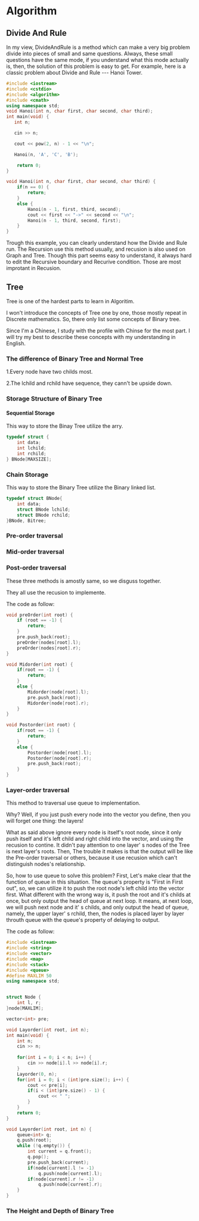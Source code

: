 # Algorithm

## Divide And Rule

In my view, DivideAndRule is a method which can make a very big problem divide into pieces of small and same questions.
Always, these small questions have the same mode, if you understand what this mode actually is, then, the solution of this problem is easy to get.
For example, here is a classic problem about Divide and Rule --- Hanoi Tower.

```c++
#include <iostream>
#include <cstdio>
#include <algorithm>
#include <cmath>
using namespace std;
void Hanoi(int n, char first, char second, char third);
int main(void) {
   int n;

   cin >> n;

   cout << pow(2, n) - 1 << "\n";

   Hanoi(n, 'A', 'C', 'B');

    return 0;
}

void Hanoi(int n, char first, char second, char third) {
    if(n == 0) {
        return;
    }
    else {
        Hanoi(n - 1, first, third, second);
        cout << first << "->" << second << "\n";
        Hanoi(n - 1, third, second, first);
    }
}
```
Trough this example, you can clearly understand how the Divide and Rule run.
The Recursion use this method usually, and recusion is also used on Graph and Tree.
Though this part seems easy to understand, it always hard to edit the Recursive boundary and Recurive condition. Those are most improtant in Recusion.

## Tree
Tree is one of the hardest parts to learn in Algoritim.

I won't introduce the concepts of Tree one by one, those mostly repeat in Discrete mathematics. So, there only list some concepts of Binary tree.

Since I'm a Chinese, I study with the profile with Chinse for the most part. I will try my best to describe these concepts with my understanding in English.

### The difference of Binary Tree and Normal Tree
1.Every node have two childs most.

2.The lchild and rchild have sequence, they cann't be upside down.

### Storage Structure of Binary Tree
#### Sequential Storage
This way to store the Binay Tree utilize the arry.

```c++
typedef struct {
    int data;
    int lchild;
    int rchild;
} BNode[MAXSIZE];
```

### Chain Storage
This way to store the Binary Tree utilize the Binary linked list.

```c++
typedef struct BNode{
    int data;
    struct BNode lchild;
    struct BNode rchild;
}BNode, Bitree;
```

### Pre-order traversal
### Mid-order traversal
### Post-order traversal
These three methods is amostly same, so we disguss together.

They all use the recusion to implemente.

The code as follow:

```c++
void preOrder(int root) {
    if (root == -1) {
        return;
    }
    pre.push_back(root);
    preOrder(nodes[root].l);
    preOrder(nodes[root].r);
}

void Midorder(int root) {
    if(root == -1) {
        return;
    }
    else {
        Midorder(node[root].l);
        pre.push_back(root);
        Midorder(node[root].r);
    }
}

void Postorder(int root) {
    if(root == -1) {
        return;
    }
    else {
        Postorder(node[root].l);
        Postorder(node[root].r);
        pre.push_back(root);
    }
}
```

### Layer-order traversal
This method to traversal use queue to implementation.

Why? Well, if you just push every node into the vector you define, then you will forget one thing: the layers!

What as said above ignore every node is itself's root node, since it only  push itself and it's left child and right child into the vector, and using the recusion to contine. It didn't pay attention to one layer' s nodes of the Tree is next layer's roots. Then, The trouble it makes is that the output will be like the Pre-order traversal or others, because it use recusion which can't distinguish nodes's relationship.

So, how to use queue to solve this problem? First, Let's make clear that the function of queue in this situation. The queue's property is "First in First out", so, we can utilize it to push the root node's left child into the vector first. What different with the wrong way is, it push the root and it's childs at once, but only output the head of queue at next loop. It means, at next loop, we will push next node and it' s childs, and only output the head of queue, namely, the upper layer' s rchild, then, the nodes is placed layer by layer throuth queue with the queue's property of delaying to output.

The code as follow:

```c++
#include <iostream>
#include <string>
#include <vector>
#include <map>
#include <stack>
#include <queue>
#define MAXLIM 50
using namespace std;


struct Node {
    int l, r;
}node[MAXLIM];

vector<int> pre;

void Layorder(int root, int n);
int main(void) {
    int n;
    cin >> n;
    
    for(int i = 0; i < n; i++) {
        cin >> node[i].l >> node[i].r;
    }
    Layorder(0, n);
    for(int i = 0; i < (int)pre.size(); i++) {
        cout << pre[i];
        if(i < (int)pre.size() - 1) {
            cout << " ";
        }
    }
    return 0;
}

void Layorder(int root, int n) {
    queue<int> q;
    q.push(root);
    while (!q.empty()) {
        int current = q.front();
        q.pop();
        pre.push_back(current);
        if(node[current].l != -1)
            q.push(node[current].l);
        if(node[current].r != -1)
            q.push(node[current].r);
    }
}
```
### The Height and Depth of Binary Tree
